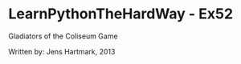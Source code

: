 LearnPythonTheHardWay - Ex52
============================
Gladiators of the Coliseum Game

Written by: Jens Hartmark, 2013

